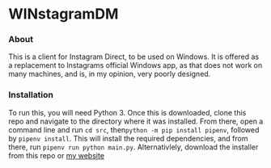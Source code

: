 # WINstagramDM

### About
This is a client for Instagram Direct, to be used on Windows. It is offered as a replacement to Instagrams official Windows app,
as that does not work on many machines, and is, in my opinion, very poorly designed.

### Installation
To run this, you will need Python 3. Once this is downloaded, clone this repo and navigate to the directory where it was installed. From there, open a command line and run
`cd src`, then`python -m pip install pipenv`, followed by `pipenv install`. This will install the required dependencies, and from there, run `pipenv run python main.py`. Alternativlely, download the installer from this repo or [my website]("http://projects.ashrlm.ml/WINstagramDM")